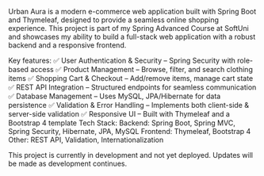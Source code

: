 Urban Aura is a modern e-commerce web application built with Spring Boot and Thymeleaf, designed to provide a seamless online shopping experience. This project is part of my Spring Advanced Course at SoftUni and showcases my ability to build a full-stack web application with a robust backend and a responsive frontend.

Key features: 
✅ User Authentication & Security – Spring Security with role-based access
✅ Product Management – Browse, filter, and search clothing items
✅ Shopping Cart & Checkout – Add/remove items, manage cart state
✅ REST API Integration – Structured endpoints for seamless communication
✅ Database Management – Uses MySQL, JPA/Hibernate for data persistence
✅ Validation & Error Handling – Implements both client-side & server-side validation
✅ Responsive UI – Built with Thymeleaf and a Bootstrap 4 template
 Tech Stack:
Backend: Spring Boot, Spring MVC, Spring Security, Hibernate, JPA, MySQL
Frontend: Thymeleaf, Bootstrap 4
Other: REST API, Validation, Internationalization

This project is currently in development and not yet deployed. Updates will be made as development continues.
